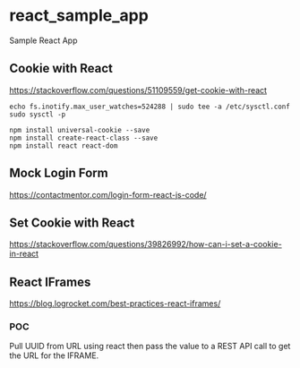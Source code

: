 # react_sample_app
Sample React App

## Cookie with React

https://stackoverflow.com/questions/51109559/get-cookie-with-react

```
echo fs.inotify.max_user_watches=524288 | sudo tee -a /etc/sysctl.conf
sudo sysctl -p

npm install universal-cookie --save
npm install create-react-class --save
npm install react react-dom
```

## Mock Login Form

https://contactmentor.com/login-form-react-js-code/

## Set Cookie with React

https://stackoverflow.com/questions/39826992/how-can-i-set-a-cookie-in-react

## React IFrames

https://blog.logrocket.com/best-practices-react-iframes/

### POC

Pull UUID from URL using react then pass the value to a REST API call to get the URL for the IFRAME.
